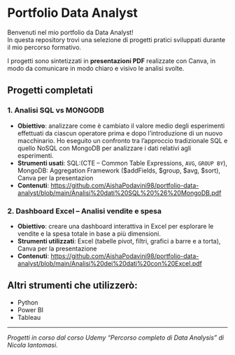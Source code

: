 # Portfolio Data Analyst
Benvenuti nel mio portfolio da Data Analyst!  
In questa repository trovi una selezione di progetti pratici sviluppati durante il mio percorso formativo.

I progetti sono sintetizzati in **presentazioni PDF** realizzate con Canva, in modo da comunicare in modo chiaro e visivo le analisi svolte.

## Progetti completati
### 1. Analisi SQL vs MONGODB
- **Obiettivo**: analizzare come è cambiato il valore medio degli esperimenti effettuati da ciascun operatore prima e dopo l’introduzione di un nuovo macchinario.
  Ho eseguito un confronto tra l’approccio tradizionale SQL e quello NoSQL con MongoDB per analizzare i dati relativi agli esperimenti.
- **Strumenti usati**: SQL:(CTE – Common Table Expressions, `AVG`, `GROUP BY`), MongoDB: Aggregation Framework ($addFields, $group, $avg, $sort), Canva per la presentazion
- **Contenuti**: https://github.com/AishaPodavini98/portfolio-data-analyst/blob/main/Analisi%20dati%20SQL%20%26%20MongoDB.pdf

### 2. Dashboard Excel – Analisi vendite e spesa
- **Obiettivo**: creare una dashboard interattiva in Excel per esplorare le vendite e la spesa totale in base a più dimensioni.
- **Strumenti utilizzati**: Excel (tabelle pivot, filtri, grafici a barre e a torta), Canva per la presentazione
-  **Contenuti**: https://github.com/AishaPodavini98/portfolio-data-analyst/blob/main/Analisi%20dei%20dati%20con%20Excel.pdf


## Altri strumenti che utilizzerò:
- Python
- Power BI
- Tableau

---

*Progetti in corso dal corso Udemy “Percorso completo di Data Analysis” di Nicola Iantomasi.*
